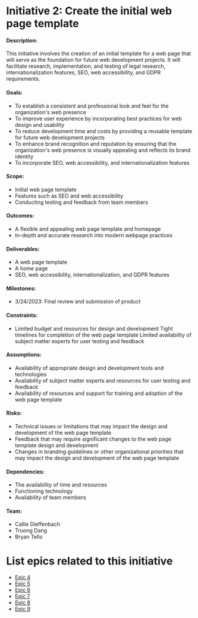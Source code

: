 # Initiative 2: Create the initial web page template

#### Description: 
This initiative involves the creation of an initial template for a web page that will serve as the foundation for future web development projects. It will facilitate research, implementation, and testing of legal research, internationalization features, SEO, web accessibility, and GDPR requirements.

#### Goals: 
- To establish a consistent and professional look and feel for the organization's web presence
- To improve user experience by incorporating best practices for web design and usability
- To reduce development time and costs by providing a reusable template for future web development projects
- To enhance brand recognition and reputation by ensuring that the organization's web presence is visually appealing and reflects its brand identity
- To incorporate SEO, web accessibility, and internationalization features

#### Scope: 
- Initial web page template 
- Features such as SEO and web accessibility
- Conducting testing and feedback from team members

#### Outcomes:
- A flexible and appealing web page template and homepage 
- In-depth and accurate research into modern webpage practices

#### Deliverables: 
- A web page template
- A home page
- SEO, web accessibility, internationalization, and GDPR features 

#### Milestones: 
- 3/24/2023: Final review and submission of product

#### Constraints: 
- Limited budget and resources for design and development
Tight timelines for completion of the web page template
Limited availability of subject matter experts for user testing and feedback

#### Assumptions: 
- Availability of appropriate design and development tools and technologies
- Availability of subject matter experts and resources for user testing and feedback
- Availability of resources and support for training and adoption of the web page template

#### Risks: 
- Technical issues or limitations that may impact the design and development of the web page template
- Feedback that may require significant changes to the web page template design and development
- Changes in branding guidelines or other organizational priorities that may impact the design and development of the web page template

#### Dependencies:
- The availability of time and resources 
- Functioning technology 
- Availability of team members

#### Team: 
- Callie Dieffenbach
- Truong Dang
- Bryan Tello

# List epics related to this initiative
- [Epic 4](https://github.com/cad448/mywebclass-simulation/blob/master/documentation/epics/epic_4_research_for_website.md) 
- [Epic 5](https://github.com/cad448/mywebclass-simulation/blob/master/documentation/epics/epic_5_research_features.md)
- [Epic 6](https://github.com/cad448/mywebclass-simulation/blob/master/documentation/epics/epic_6_SEO.md)
- [Epic 7](https://github.com/cad448/mywebclass-simulation/blob/master/documentation/epics/epic_7_web_accessibility_mastery.md)
- [Epic 8](https://github.com/cad448/mywebclass-simulation/blob/master/documentation/epics/epic_8_develop_website.md)
- [Epic 9](https://github.com/cad448/mywebclass-simulation/blob/master/documentation/epics/epic_9_GDPR.md)
